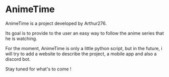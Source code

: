 # AnimeTime

AnimeTime is a project developed by Arthur276.

Its goal is to provide to the user an easy way to follow the anime series that he is watching.

For the moment, AnimeTime is only a little python script, but in the future, i will try to add a website to describe the project, a mobile app and also a discord bot.

Stay tuned for what's to come !
